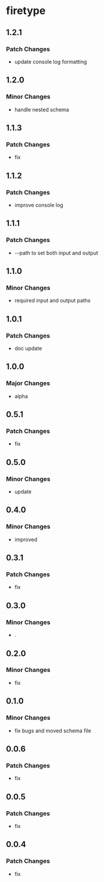 # firetype

## 1.2.1

### Patch Changes

- update console log formatting

## 1.2.0

### Minor Changes

- handle nested schema

## 1.1.3

### Patch Changes

- fix

## 1.1.2

### Patch Changes

- improve console log

## 1.1.1

### Patch Changes

- --path to set both input and output

## 1.1.0

### Minor Changes

- required input and output paths

## 1.0.1

### Patch Changes

- doc update

## 1.0.0

### Major Changes

- alpha

## 0.5.1

### Patch Changes

- fix

## 0.5.0

### Minor Changes

- update

## 0.4.0

### Minor Changes

- improved

## 0.3.1

### Patch Changes

- fix

## 0.3.0

### Minor Changes

- .

## 0.2.0

### Minor Changes

- fix

## 0.1.0

### Minor Changes

- fix bugs and moved schema file

## 0.0.6

### Patch Changes

- fix

## 0.0.5

### Patch Changes

- fix

## 0.0.4

### Patch Changes

- fix
